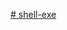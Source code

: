 [# shell-exe](https://docs.google.com/document/d/1ttUmLS5tnGJXNL6u4hdI_l3RI8Eix4lz0HfqxYwSiKs/edit?usp=sharing)

